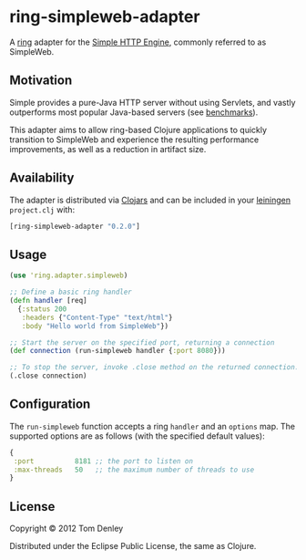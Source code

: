 # ring-simpleweb-adapter

A [ring](https://github.com/ring-clojure/ring) adapter for the [Simple HTTP Engine](http://www.simpleframework.org/), commonly referred to as SimpleWeb.

## Motivation

Simple provides a pure-Java HTTP server without using Servlets, and vastly outperforms most popular Java-based servers (see [benchmarks](http://www.simpleframework.org/performance/comparison.php)).

This adapter aims to allow ring-based Clojure applications to quickly transition to SimpleWeb and experience the resulting performance improvements, as well as a reduction in artifact size.

## Availability

The adapter is distributed via [Clojars](http://clojars.org/ring-simpleweb-adapter) and can be included in your [leiningen](http://leiningen.org/) `project.clj` with:

```clojure
[ring-simpleweb-adapter "0.2.0"]
```

## Usage

```clj
(use 'ring.adapter.simpleweb)

;; Define a basic ring handler
(defn handler [req]
  {:status 200
   :headers {"Content-Type" "text/html"}
   :body "Hello world from SimpleWeb"})

;; Start the server on the specified port, returning a connection
(def connection (run-simpleweb handler {:port 8080}))

;; To stop the server, invoke .close method on the returned connection.
(.close connection)
```

## Configuration

The `run-simpleweb` function accepts a ring `handler` and an `options` map. The supported options are as follows (with the specified default values):

```clj
{
 :port          8181 ;; the port to listen on
 :max-threads   50   ;; the maximum number of threads to use
}
```

## License

Copyright © 2012 Tom Denley

Distributed under the Eclipse Public License, the same as Clojure.
